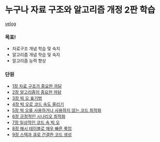 # 누구나 자료 구조와 알고리즘 개정 2판 학습

[velog](https://velog.io/@icecrao2/series/%EB%88%84%EA%B5%AC%EB%82%98-%EC%9E%90%EB%A3%8C%EA%B5%AC%EC%A1%B0%EC%99%80-%EC%95%8C%EA%B3%A0%EB%A6%AC%EC%A6%98)

### 목표! 
- 자료구조 개념 학습 및 숙지
- 알고리즘 개념 학습 및 숙지
- 알고리즘 능력 향상


### 단원
- [1장 자료 구조가 중요한 까닭](./1장%20자료%20구조가%20중요한%20까닭/1장%20자료%20구조가%20중요한%20까닭.md)
- [2장 알고리즘이 중요한 까닭](./2장%20알고리즘이%20중요한%20까닭/2장%20알고리즘이%20중요한%20까닭.md)
- [3장 빅 오 표기법](./3장%20빅%20오%20표기법/3장%20빅%20오%20표기법.md)
- [4장 빅 오로 코드 속도 올리기](./4장%20빅%20오로%20코드%20속도%20올리기/4장%20빅%20오로%20코드%20속도%20올리기.md)
- [5장 빅 오를 사용하거나 사용하지 않는 코드 최적화](./5장%20빅%20오를%20사용하거나%20사용하지%20않는%20코드%20최적화/5장%20빅%20오를%20사용하거나%20사용하지%20않는%20코드%20최적화.md)
- [6장 긍정적인 시나리오 최적화](./6장%20긍정적인%20시나리오%20최적화/6장%20긍정적인%20시나리오%20최적화.md)
- [7장 일상적인 코드 속 빅 오](./7장%20일상적인%20코드%20속%20빅%20오/7장%20일상적인%20코드%20속%20빅%20오.md)
- [8장 해시 테이블로 매우 빠른 룩업](./8장%20해시%20테이블로%20매우%20빠른%20룩업/8장%20해시%20테이블로%20매우%20빠른%20룩업.md)
- [9장 스택과 큐로 간결한 코드 생성](./9장%20스택과%20큐로%20간결한%20코드%20생성/9장%20스택과%20큐로%20간결한%20코드%20생성.md)